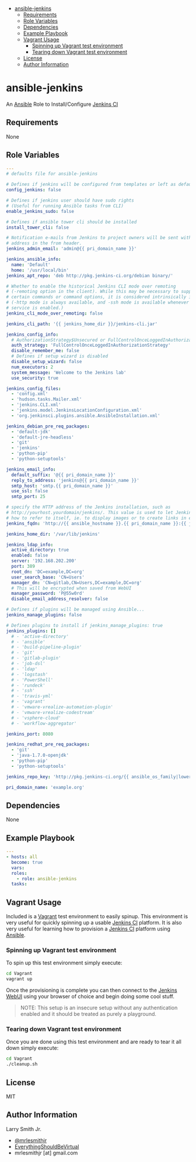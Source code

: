 <!-- START doctoc generated TOC please keep comment here to allow auto update -->

<!-- DON'T EDIT THIS SECTION, INSTEAD RE-RUN doctoc TO UPDATE -->

<!-- DON'T EDIT THIS SECTION, INSTEAD RE-RUN doctoc TO UPDATE -->

-   [ansible-jenkins](#ansible-jenkins)
    -   [Requirements](#requirements)
    -   [Role Variables](#role-variables)
    -   [Dependencies](#dependencies)
    -   [Example Playbook](#example-playbook)
    -   [Vagrant Usage](#vagrant-usage)
        -   [Spinning up Vagrant test environment](#spinning-up-vagrant-test-environment)
        -   [Tearing down Vagrant test environment](#tearing-down-vagrant-test-environment)
    -   [License](#license)
    -   [Author Information](#author-information)

<!-- END doctoc generated TOC please keep comment here to allow auto update -->

# ansible-jenkins

An [Ansible](https://www.ansible.com) Role to Install/Configure [Jenkins CI](https://jenkins-ci.org/)

## Requirements

None

## Role Variables

```yaml
---
# defaults file for ansible-jenkins

# Defines if jenkins will be configured from templates or left as default install
config_jenkins: false

# Defines if jenkins user should have sudo rights
# (Useful for running Ansible tasks from CLI)
enable_jenkins_sudo: false

# Defines if ansible tower cli should be installed
install_tower_cli: false

# Notification e-mails from Jenkins to project owners will be sent with this
# address in the from header.
jenkins_admin_email: 'admin@{{ pri_domain_name }}'

jenkins_ansible_info:
  name: 'Default'
  home: '/usr/local/bin'
jenkins_apt_repo: 'deb http://pkg.jenkins-ci.org/debian binary/'

# Whether to enable the historical Jenkins CLI mode over remoting
# (-remoting option in the client). While this may be necessary to support
# certain commands or command options, it is considered intrinsically insecure.
# (-http mode is always available, and -ssh mode is available whenever the SSH
# service is enabled.)
jenkins_cli_mode_over_remoting: false

jenkins_cli_path: '{{ jenkins_home_dir }}/jenkins-cli.jar'

jenkins_config_info:
  # AuthorizationStrategy$Unsecured or FullControlOnceLoggedInAuthorizationStrategy
  auth_strategy: 'FullControlOnceLoggedInAuthorizationStrategy'
  disable_remember_me: false
  # Defines if setup wizard is disabled
  disable_setup_wizard: false
  num_executors: 2
  system_message: 'Welcome to the Jenkins lab'
  use_security: true

jenkins_config_files:
  - 'config.xml'
  - 'hudson.tasks.Mailer.xml'
  - 'jenkins.CLI.xml'
  - 'jenkins.model.JenkinsLocationConfiguration.xml'
  - 'org.jenkinsci.plugins.ansible.AnsibleInstallation.xml'

jenkins_debian_pre_req_packages:
  - 'default-jdk'
  - 'default-jre-headless'
  - 'git'
  - 'jenkins'
  - 'python-pip'
  - 'python-setuptools'

jenkins_email_info:
  default_suffix: '@{{ pri_domain_name }}'
  reply_to_address: 'jenkins@{{ pri_domain_name }}'
  smtp_host: 'smtp.{{ pri_domain_name }}'
  use_ssl: false
  smtp_port: 25

# specify the HTTP address of the Jenkins installation, such as
# http://yourhost.yourdomain/jenkins/. This value is used to let Jenkins know
# how to refer to itself, ie. to display images or to create links in emails.
jenkins_fqdn: 'http://{{ ansible_hostname }}.{{ pri_domain_name }}:{{ jenkins_port }}'

jenkins_home_dir: '/var/lib/jenkins'

jenkins_ldap_info:
  active_directory: true
  enabled: false
  server: '192.168.202.200'
  port: 389
  root_dn: 'DC=example,DC=org'
  user_search_base: 'CN=Users'
  manager_dn: 'CN=gitlab,CN=Users,DC=example,DC=org'
  # This will be encrypted when saved from WebUI
  manager_password: 'P@55w0rd'
  disable_email_address_resolver: false

# Defines if plugins will be managed using Ansible...
jenkins_manage_plugins: false

# Defines plugins to install if jenkins_manage_plugins: true
jenkins_plugins: []
  # - 'active-directory'
  # - 'ansible'
  # - 'build-pipeline-plugin'
  # - 'git'
  # - 'gitlab-plugin'
  # - 'job-dsl'
  # - 'ldap'
  # - 'logstash'
  # - 'PowerShell'
  # - 'rundeck'
  # - 'ssh'
  # - 'travis-yml'
  # - 'vagrant'
  # - 'vmware-vrealize-automation-plugin'
  # - 'vmware-vrealize-codestream'
  # - 'vsphere-cloud'
  # - 'workflow-aggregator'

jenkins_port: 8080

jenkins_redhat_pre_req_packages:
  - 'git'
  - 'java-1.7.0-openjdk'
  - 'python-pip'
  - 'python-setuptools'

jenkins_repo_key: 'http://pkg.jenkins-ci.org/{{ ansible_os_family|lower }}/jenkins-ci.org.key'

pri_domain_name: 'example.org'
```

## Dependencies

None

## Example Playbook

```yaml
---
- hosts: all
  become: true
  vars:
  roles:
    - role: ansible-jenkins
  tasks:
```

## Vagrant Usage

Included is a [Vagrant](https://www.vagrantup.com) test environment to easily
spinup. This environment is very useful for quickly spinning up a usable
[Jenkins CI](https://jenkins-ci.org/) platform. It is also very useful for
learning how to provision a [Jenkins CI](https://jenkins-ci.org/) platform using
[Ansible](https://www.ansible.com).

### Spinning up Vagrant test environment

To spin up this test environment simply execute:

```bash
cd Vagrant
vagrant up
```

Once the provisioning is complete you can then connect to the
[Jenkins WebUI](http://192.168.250.10:8080) using your browser of choice and
begin doing some cool stuff.

> NOTE: This setup is an insecure setup without any authentication enabled
> and it should be treated as purely a playground.

### Tearing down Vagrant test environment

Once you are done using this test environment and are ready to tear it all down
simply execute:

```bash
cd Vagrant
./cleanup.sh
```

## License

MIT

## Author Information

Larry Smith Jr.

-   [@mrlesmithjr](https://www.twitter.com/mrlesmithjr)
-   [EverythingShouldBeVirtual](http://everythingshouldbevirtual.com)
-   mrlesmithjr [at] gmail.com
